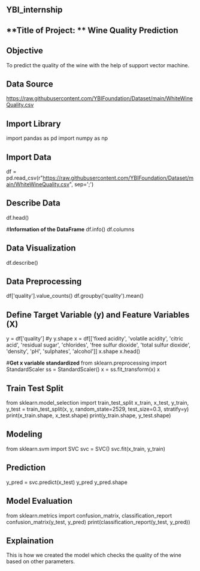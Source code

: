 ## YBI_internship

**Title of Project: **
Wine Quality Prediction
-----------------------------------------------------------------------------------------------------------

## **Objective**
To predict the quality of the wine with the help of support vector machine.

## **Data Source**
https://raw.githubusercontent.com/YBIFoundation/Dataset/main/WhiteWineQuality.csv

## **Import Library**
import pandas as pd
import numpy as np

## **Import Data**
df = pd.read_csv(r"https://raw.githubusercontent.com/YBIFoundation/Dataset/main/WhiteWineQuality.csv", sep=';')

## **Describe Data**
df.head()

#**Information of the DataFrame**
df.info()
df.columns

## **Data Visualization**
df.describe()

## **Data Preprocessing**
df['quality'].value_counts()
df.groupby('quality').mean()

## **Define Target Variable (y) and Feature Variables (X)**
y = df['quality']
#y
y.shape
x = df[['fixed acidity', 'volatile acidity', 'citric acid', 'residual sugar',
       'chlorides', 'free sulfur dioxide', 'total sulfur dioxide', 'density',
       'pH', 'sulphates', 'alcohol']]
x.shape
x.head()

#**Get x variable standardized**
from sklearn.preprocessing import StandardScaler
ss = StandardScaler()
x = ss.fit_transform(x)
x

## **Train Test Split**
from sklearn.model_selection import train_test_split
x_train, x_test, y_train, y_test = train_test_split(x, y, random_state=2529, test_size=0.3, stratify=y)
print(x_train.shape, x_test.shape)
print(y_train.shape, y_test.shape)

## **Modeling**
from sklearn.svm import SVC
svc = SVC()
svc.fit(x_train, y_train)

## **Prediction**
y_pred = svc.predict(x_test)
y_pred
y_pred.shape

## **Model Evaluation**
from sklearn.metrics import confusion_matrix, classification_report
confusion_matrix(y_test, y_pred)
print(classification_report(y_test, y_pred))

## **Explaination**
This is how we created the model which checks the quality of the wine based on other parameters.

